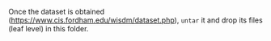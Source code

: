 Once the dataset is obtained (https://www.cis.fordham.edu/wisdm/dataset.php), `untar` it and drop its files (leaf level) in this folder.